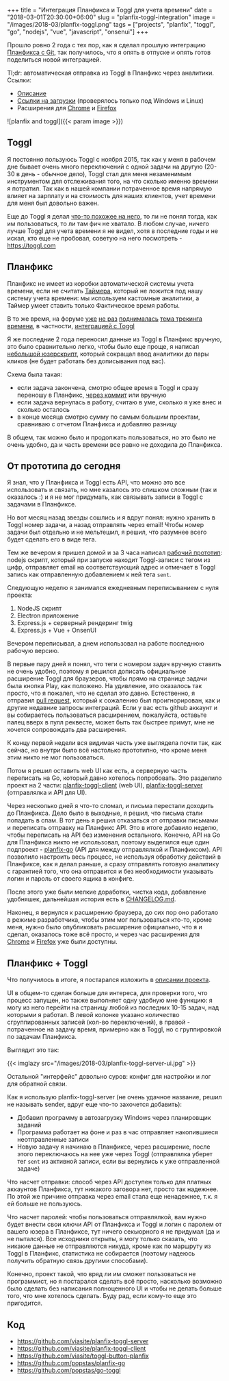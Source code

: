 +++
title = "Интеграция Планфикса и Toggl для учета времени"
date = "2018-03-01T20:30:00+06:00"
slug = "planfix-toggl-integration"
image = "/images/2018-03/planfix-toggl.png"
tags = ["projects", "planfix", "toggl", "go", "nodejs", "vue", "javascript", "onsenui"]
+++

Прошло ровно 2 года с тех пор, как я сделал прошлую интеграцию [Планфикса с Git](/blog/2016/03/02/git-gitlab-planfix-integration/), так получилось, что я опять в отпуске и опять готов поделиться новой интеграцией.

Tl;dr: автоматическая отправка из Toggl в Планфикс через аналитики. Ссылки:

- [Описание](https://github.com/viasite/planfix-toggl-server)
- [Ссылки на загрузки](https://github.com/viasite/planfix-toggl-server/releases) (проверялось только под Windows и Linux)
- Расширения для [Chrome](https://chrome.google.com/webstore/detail/toggl-button-planfix-edit/hkhchfdjhfegkhkgjongbodaphidfmcl) и [Firefox](https://addons.mozilla.org/ru/firefox/addon/toggl-button-planfix/)

![planfix and toggl]({{< param image >}})
<!--more-->

## Toggl

Я постоянно пользуюсь Toggl с ноября 2015, так как у меня в рабочем дне бывает очень много переключений с одной задачи на другую (20-30 в день - обычное дело), Toggl стал для меня незаменимым инструментом для отслеживания того, на что сколько именно времени я потратил. Так как в нашей компании потраченное время напрямую влияет на зарплату и на стоимость для наших клиентов, учет времени для меня был довольно важен.

Еще до Toggl я делал [что-то похожее на него](/blog/2015/11/22/simple-time-tracker/), то ли не понял тогда, как им пользоваться, то ли там фич не хватало. В любом случае, ничего лучше Toggl для учета времени я не видел, хотя в последние годы и не искал, кто еще не пробовал, советую на него посмотреть - https://toggl.com



## Планфикс

Планфикс не имеет из коробки автоматической системы учета времени, если не считать [Таймера](https://planfix.ru/timer/), который не ложится под нашу систему учета времени: мы используем кастомные аналитики, а Таймер умеет ставить только Фактическое время работы.

В то же время, на форуме [уже](https://forum.planfix.ru/viewtopic.php?f=30&t=1612) [не раз](https://forum.planfix.ru/viewtopic.php?f=30&t=1209) [поднималась](https://forum.planfix.ru/viewtopic.php?f=30&t=1354) [тема трекинга времени](https://forum.planfix.ru/viewtopic.php?f=30&t=2688), в частности, [интеграцией с Toggl](https://forum.planfix.ru/viewtopic.php?f=32&t=4348)

Я же последние 2 года переносил данные из Toggl в Планфикс вручную, это было сравнительно легко, чтобы было еще проще, я написал [небольшой юзерскрипт](https://github.com/viasite/userscript-planfixfix), который сокращал ввод аналитики до пары кликов (не будет работать без дописывания под вас).

Схема была такая:

- если задача закончена, смотрю общее время в Toggl и сразу переношу в Планфикс, [через коммит](/blog/2016/03/02/git-gitlab-planfix-integration/) или вручную
- если задача вернулась в работу, считаю в уме, сколько я уже внес и сколько осталось
- в конце месяца смотрю сумму по самым большим проектам, сравниваю с отчетом Планфикса и добавляю разницу

В общем, так можно было и продолжать пользоваться, но это было не очень удобно, да и часть времени все равно не доходила до Планфикса.



## От прототипа до сегодня

Я знал, что у Планфикса и Toggl есть API, что можно это все использовать и связать, но мне казалось это слишком сложным (так и оказалось :) и я не мог придумать, как связывать записи в Toggl с задачами в Планфиксе.

Но вот месяц назад звезды сошлись и я вдруг понял: нужно хранить в Toggl номер задачи, а назад отправлять через email! Чтобы номер задачи был отдельно и не мельтешил, я решил, что разумнее всего будет сделать его в виде тега.

Тем же вечером я пришел домой и за 3 часа написал [рабочий прототип](https://github.com/viasite/planfix-toggl/blob/17627de92067302e5ad5deeb1ccc9e9814eacad5/renderer.js): nodejs скрипт, который при запуске находит Toggl-записи с тегом из цифр, отправляет email на соответствующий адрес и отмечает в Toggl запись как отправленную добавлением к ней тега `sent`.

Следующую неделю я занимался ежедневным переписыванием с нуля проекта: 

1. NodeJS скрипт
2. Electron приложение
3. Express.js + серверный рендеринг twig
4. Express.js + Vue + OnsenUI

Вечером переписывал, а днем использовал на работе последнюю рабочую версию.

В первые пару дней я понял, что теги с номером задач вручную ставить не очень удобно, поэтому я решился дописать официальное расширение Toggl для браузеров, чтобы прямо на странице задачи была кнопка Play, как положено. На удивление, это оказалось так просто, что я пожалел, что не сделал это давно. Естественно, я отправил [pull request](https://github.com/toggl/toggl-button/pull/969), который к сожалению был проигнорирован, как и другие недавние запросы интеграций. Если у вас есть github аккаунт и вы собираетесь пользоваться расширением, пожалуйста, оставьте палец вверх в пулл реквесте, может быть так быстрее примут, мне не хочется сопровождать два расширения.

К концу первой недели вся видимая часть уже выглядела почти так, как сейчас, но внутри было всё настолько прототипно, что кроме меня этим никто не мог пользоваться.

Потом я решил оставить web UI как есть, а серверную часть переписать на Go, который давно хотелось попробовать. Это разделило проект на 2 части: [planfix-toggl-client](https://github.com/viasite/planfix-toggl-client) (web UI), [planfix-toggl-server](https://github.com/viasite/planfix-toggl-server) (отправлялка и API для UI).

Через несколько дней я что-то сломал, и письма перестали доходить до Планфикса. Дело было в выходные, я решил, что письма стали попадать в спам. В тот день я решил отказаться от отправки письмами и переписать отправку на Планфикс API. Это в итоге добавило неделю, чтобы переписать на API без изменения остального. Конечно, API на Go для Планфикса никто не использовал, поэтому выделился еще один подпроект - [planfix-go](https://github.com/popstas/planfix-go) (API для между отправлялкой и Планфиксом). API позволило настроить весь процесс, не используя обработку действий в Планфиксе, как я делал раньше, а сразу отправлять готовую аналитику с гарантией того, что она отправится и без необходимости указывать логин и пароль от своего ящика в конфиге.

После этого уже были мелкие доработки, чистка кода, добавление удобняшек, дальнейшая история есть в [CHANGELOG.md](https://github.com/viasite/planfix-toggl-server/blob/master/CHANGELOG.md).

Наконец, я вернулся к расширению браузера, до сих пор оно работало в режиме разработчика, чтобы этим мог пользоваться кто-то, кроме меня, нужно было опубликовать расширение официально, что я и сделал, оказалось тоже всё просто, и через час расширения для [Chrome](https://chrome.google.com/webstore/detail/toggl-button-planfix-edit/hkhchfdjhfegkhkgjongbodaphidfmcl) и [Firefox](https://addons.mozilla.org/ru/firefox/addon/toggl-button-planfix/) уже были доступны.



## Планфикс + Toggl

Что получилось в итоге, я постарался изложить в [описании проекта](https://github.com/viasite/planfix-toggl-server).

UI в общем-то сделан больше для интереса, для проверки того, что процесс запущен, но также выполняет одну удобную мне функцию: я могу из него перейти на страницу любой из последних 10-15 задач, над которыми я работал. В левой колонке указано количество сгруппированных записей (кол-во переключений), в правой - потраченное на задачу время, примерно как в Toggl, но с группировкой по задачам Планфикса.

Выглядит это так:

{{< imglazy src="/images/2018-03/planfix-toggl-server-ui.jpg" >}}

Остальной "интерфейс" довольно суров: конфиг для настройки и лог для обратной связи.

Как я использую planfix-toggl-server (не очень удачное название, решил не называть sender, вдруг еще что-то захочется добавить):

- Добавил программу в автозагрузку Windows через планировщик заданий
- Программа работает на фоне и раз в час отправляет накопившиеся неотправленные записи
- Новую задачу я начинаю в Планфиксе, через расширение, после этого переключаюсь на нее уже через Toggl (отправлялка уберет тег `sent` из активной записи, если вы вернулись к уже отправленной задаче)

Что насчет отправки: способ через API доступен только для платных аккаунтов Планфикса, тут никакого заговора нет, просто так надежнее. По этой же причине отправка через email стала еще ненадежнее, т.к. я ей больше не пользуюсь.

Что насчет паролей: чтобы пользоваться отправлялкой, вам нужно будет внести свои ключи API от Планфикса и Toggl и логин с паролем от вашего юзера в Планфиксе, тут ничего секьюрного я не придумал (да и не пытался). Все исходники открыты, я могу только сказать, что никакие данные не отправляются никуда, кроме как по маршруту из Toggl в Планфикс, статистика не собирается (поэтому надеюсь получить обратную связь другими способами).

Конечно, проект такой, что вряд ли им сможет пользоваться не программист, но я постарался сделать всё просто, насколько возможно было сделать без написания полноценного UI и чтобы не делать больше того, что мне хотелось сделать. Буду рад, если кому-то еще это пригодится.



## Код
- https://github.com/viasite/planfix-toggl-server
- https://github.com/viasite/planfix-toggl-client
- https://github.com/viasite/toggl-button-planfix
- https://github.com/popstas/planfix-go
- https://github.com/popstas/go-toggl

